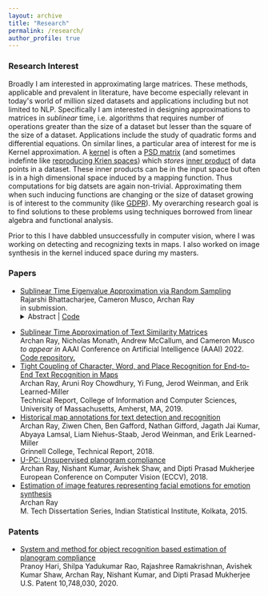 ```yaml
---
layout: archive
title: "Research"
permalink: /research/
author_profile: true
---
```


### Research Interest

Broadly I am interested in approximating large matrices. These methods, applicable and prevalent in literature, have become especially relevant in today's world of million sized datasets and applications including but not limited to NLP. Specifically I am interested in designing approximations to matrices in *sublinear* time, i.e. algorithms that requires number of operations greater than the size of a dataset but lesser than the square of the size of a dataset. Applications include the study of quadratic forms and differential equations. On similar lines, a particular area of interest for me is Kernel approximation. A [kernel](https://arxiv.org/pdf/math/0701907.pdf) is often a [PSD matrix](https://onlinelibrary.wiley.com/doi/pdf/10.1002/9780470173862.app3) (and sometimes indefinte like [reproducing Krien spaces](https://arxiv.org/pdf/1309.2393.pdf)) which *stores* [inner product](https://mathworld.wolfram.com/InnerProduct.html) of data points in a dataset. These inner products can be in the input space but often is in a high dimensional space induced by a mapping function. Thus computations for big datsets are again non-trivial. Approximating them when such inducing functions are changing or the size of dataset growing is of interest to the community (like [GDPR](https://gdpr-info.eu)). My overarching research goal is to find solutions to these problems using techniques borrowed from linear algebra and functional analysis.

Prior to this I have dabbled unsuccessfully in computer vision, where I was working on detecting and recognizing texts in maps. I also worked on image synthesis in the kernel induced space during my masters.

### Papers

- [Sublinear Time Eigenvalue Approximation via Random Sampling](https://arxiv.org/abs/2109.07647)
  <br>
  Rajarshi Bhattacharjee, Cameron Musco, Archan Ray
  <br>
  in submission.<br>
  <details><summary> Abstract | <a href="https://github.com/archanray/eigenvalue_estimation"> Code </a></summary>
  <p style="line-height:100%">
  We study the problem of approximating the eigenspectrum of a symmetric matrix $A \in \mathbb{R}^{n \times n}$ with bounded entries (i.e., $\|A\|_{\infty} \leq 1$). We present a simple sublinear time algorithm that approximates all eigenvalues of $A$ up to additive error $\pm \epsilon n$ using those of a randomly sampled $\tilde{O}(\frac{1}{\epsilon^4}) \times \tilde O(\frac{1}{\epsilon^4})$ principal submatrix. Our result can be viewed as a concentration bound on the full eigenspectrum of a random principal submatrix. It significantly extends existing work which shows concentration of just the spectral norm [Tro08]. It also extends work on sublinear time algorithms for testing the presence of large negative eigenvalues in the spectrumi [BCJ20]. To complement our theoretical results, we provide numerical simulations, which demonstrate the effectiveness of our algorithm in approximating the eigenvalues of a wide range of matrices.
  </p>
  </details>

* [Sublinear Time Approximation of Text Similarity Matrices](https://arxiv.org/abs/2112.09631)\
Archan Ray, Nicholas Monath, Andrew McCallum, and Cameron Musco\
*to appear in* AAAI Conference on Artificial Intelligence (AAAI) 2022.\
[Code repository.](https://github.com/archanray/approximate_similarities)
* [Tight Coupling of Character, Word, and Place Recognition for End-to-End Text Recognition in Maps](https://web.cs.umass.edu/publication/docs/2019/UM-CS-2019-003.pdf)\
Archan Ray, Aruni Roy Chowdhury, Yi Fung, Jerod Weinman, and Erik Learned-Miller\
Technical Report, College of Information and Computer Sciences, University of Massachusetts, Amherst, MA, 2019.
* [Historical map annotations for text detection and recognition](https://weinman.cs.grinnell.edu/~weinman/data/complete-map-dataset.pdf)\
Archan Ray, Ziwen Chen, Ben Gafford, Nathan Gifford, Jagath Jai Kumar, Abyaya Lamsal, Liam Niehus-Staab, Jerod Weinman, and Erik Learned-Miller\
Grinnell College, Technical Report, 2018.
* [U-PC: Unsupervised planogram compliance](http://openaccess.thecvf.com/content_ECCV_2018/papers/Archan_Ray_U-PC_Unsupervised_Planogram_ECCV_2018_paper.pdf)\
Archan Ray, Nishant Kumar, Avishek Shaw, and Dipti Prasad Mukherjee\
European Conference on Computer Vision (ECCV), 2018.
* [Estimation of image features representing facial emotions for emotion synthesis](http://library.isical.ac.in:8080/jspui/bitstream/10263/6487/1/DISS-330.pdf)\
Archan Ray\
M. Tech Dissertation Series, Indian Statistical Institute, Kolkata, 2015.

### Patents

* [System and method for object recognition based estimation of planogram compliance](https://patentimages.storage.googleapis.com/73/44/a8/3bfb3d247b7fc8/US10748030.pdf)\
Pranoy Hari, Shilpa Yadukumar Rao, Rajashree Ramakrishnan, Avishek Kumar Shaw, Archan Ray, Nishant Kumar, and Dipti Prasad Mukherjee\
U.S. Patent 10,748,030, 2020.

